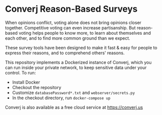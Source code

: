 # Converj Reason-Based Surveys

When opinions conflict, voting alone does not bring opinions closer together. Competitive voting can even increase partisanship. But reason-based voting helps people to know more, to learn about themselves and each other, and to find more common ground than we expect.

These survey tools have been designed to make it fast & easy for people to express their reasons, and to comprehend others' reasons. 

This repository implements a Dockerized instance of Converj, which you can run inside your private network, to keep sensitive data under your control.
To run:
* Install Docker
* Checkout the repository
* Customize `databasePassword*.txt` and `webserver/secrets.py`
* In the checkout directory, run `docker-compose up`

Converj is also available as a free cloud service at https://converj.us
